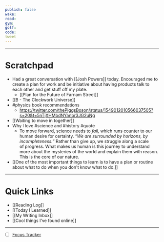```yaml
---
publish: false
wake:
read:
gym:
golf:
code:
tweet
---
```

***
# Scratchpad
- Had a great conversation with [[Josh Powers]] today. Encouraged me to create a plan for work and be initiative about having products talk to each other and get stuff off my plate.
	- [[Plan for the Future of Farnam Street]]
- [[B - The Clockwork Universe]]
- #physics book recommendations
	- https://twitter.com/thePiggsBoson/status/1549012010566037505?s=20&t=5nTjXHMbdNYanbr3JG2uNg
- [[Waiting to move in together]]
- Why I love #science and #history #quote 
	- To move forward, science needs to _fail,_ which runs counter to our human desire for certainty. “_We are surrounded by horizons, by incompleteness._” Rather than give up, we struggle along a scale of progress. What makes us human is this journey to understand more about the mysteries of the world and explain them with reason. This is the core of our nature.
- [[One of the most important things to learn is to have a plan or routine about what to do when you don't know what to do.]]


---
# Quick Links
- [[Reading Log]]
- [[Today I Learned]]
- [[My Writing Inbox]]
- [[Cool things I've found online]]

***
- [ ] [Focus Tracker](https://docs.google.com/spreadsheets/d/18ZL9CSRxE2z7pTKcaPGe3749GMO9Ov2UjVsRMQqShBk/edit#gid=696776801)